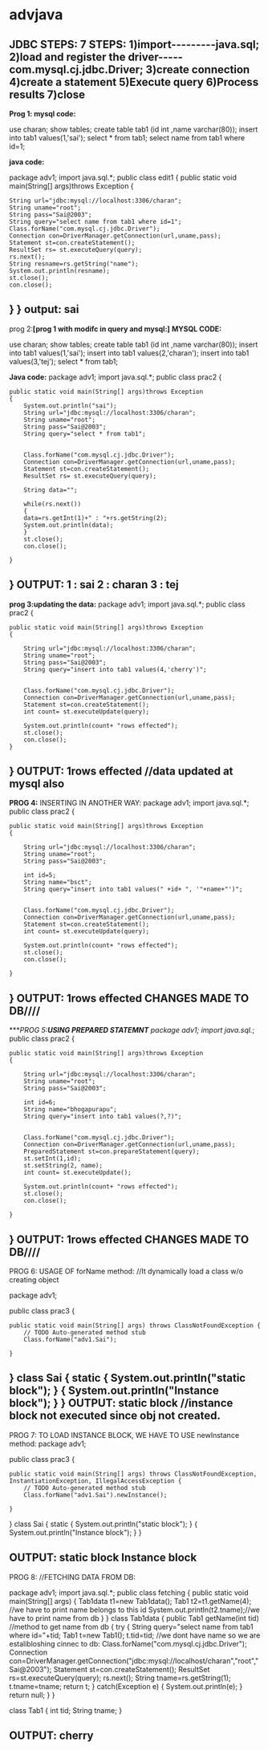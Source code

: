 # advjava
JDBC STEPS:
7 STEPS:
1)import---------java.sql;
2)load and register the driver-----com.mysql.cj.jdbc.Driver;
3)create connection
4)create a statement
5)Execute query
6)Process results
7)close
---------------------------------------------------------------------------------------------------------------------------------------
**Prog 1:
mysql code:**


use charan;
show tables;
create table tab1 
(id int ,name varchar(80));
insert into tab1 values(1,'sai');
select * from tab1;
select name from tab1 where id=1;

**java code:**

package adv1;
import java.sql.*;
public class edit1 {
public static void main(String[] args)throws Exception
{
	
	String url="jdbc:mysql://localhost:3306/charan";
	String uname="root";
	String pass="Sai@2003";
	String query="select name from tab1 where id=1";
	Class.forName("com.mysql.cj.jdbc.Driver");
	Connection con=DriverManager.getConnection(url,uname,pass);
	Statement st=con.createStatement();
	ResultSet rs= st.executeQuery(query);
	rs.next();
	String resname=rs.getString("name");
	System.out.println(resname);
	st.close();
	con.close();
}
}
output:
sai
-------------------------------------------------------------------------------------------------------------------------------------
prog 2:**[prog 1 with modifc in query and mysql:]**
**MYSQL CODE:**

use charan;
show tables;
create table tab1 
(id int ,name varchar(80));
insert into tab1 values(1,'sai');
insert into tab1 values(2,'charan');
insert into tab1 values(3,'tej');
select * from tab1;


**Java code:**
package adv1;
import java.sql.*;
public class prac2 {
	
	public static void main(String[] args)throws Exception
	{
		System.out.println("sai");
		String url="jdbc:mysql://localhost:3306/charan";
		String uname="root";
		String pass="Sai@2003";
		String query="select * from tab1";
		
		
		Class.forName("com.mysql.cj.jdbc.Driver");
		Connection con=DriverManager.getConnection(url,uname,pass);
		Statement st=con.createStatement();
		ResultSet rs= st.executeQuery(query);
		
		String data="";
		
		while(rs.next())
		{
		data=rs.getInt(1)+" : "+rs.getString(2);
		System.out.println(data);
		}
		st.close();
		con.close();

	}
}
OUTPUT:
1 : sai
2 : charan
3 : tej
----------------------------------------------------------------------------------------------------------------------------------------
**prog 3:updating the data:**
package adv1;
import java.sql.*;
public class prac2 {
	
	public static void main(String[] args)throws Exception
	{
	
		String url="jdbc:mysql://localhost:3306/charan";
		String uname="root";
		String pass="Sai@2003";
		String query="insert into tab1 values(4,'cherry')";
		
		
		Class.forName("com.mysql.cj.jdbc.Driver");
		Connection con=DriverManager.getConnection(url,uname,pass);
		Statement st=con.createStatement();
		int count= st.executeUpdate(query);
		
		System.out.println(count+ "rows effected");
		st.close();
		con.close();
	}
}
OUTPUT:
1rows effected
//data updated at mysql also
-----------------------------------------------------------------------------------------------------------------------------
**PROG 4:**
INSERTING IN ANOTHER WAY:
package adv1;
import java.sql.*;
public class prac2 {
	
	public static void main(String[] args)throws Exception
	{
	
		String url="jdbc:mysql://localhost:3306/charan";
		String uname="root";
		String pass="Sai@2003";
		
		int id=5;
		String name="bsct";
		String query="insert into tab1 values(" +id+ ", '"+name+"')";
		
		
		Class.forName("com.mysql.cj.jdbc.Driver");
		Connection con=DriverManager.getConnection(url,uname,pass);
		Statement st=con.createStatement();
		int count= st.executeUpdate(query);
		
		System.out.println(count+ "rows effected");
		st.close();
		con.close();

	}
	
}
OUTPUT:
1rows effected
CHANGES MADE TO DB////
----------------------------------------------------------------------------------------------------------
****PROG 5:**USING PREPARED STATEMNT**
package adv1;
import java.sql.*;
public class prac2 {
	
	public static void main(String[] args)throws Exception
	{
	
		String url="jdbc:mysql://localhost:3306/charan";
		String uname="root";
		String pass="Sai@2003";
		
		int id=6;
		String name="bhogapurapu";
		String query="insert into tab1 values(?,?)";
		
		
		Class.forName("com.mysql.cj.jdbc.Driver");
		Connection con=DriverManager.getConnection(url,uname,pass);
		PreparedStatement st=con.prepareStatement(query);
		st.setInt(1,id);
		st.setString(2, name);
		int count= st.executeUpdate();
		
		System.out.println(count+ "rows effected");
		st.close();
		con.close();

	}
}
OUTPUT:
1rows effected
CHANGES MADE TO DB////
------------------------------------------------------------------------------------------------------------------------------------
PROG 6:
USAGE OF forName method:
//It dynamically load a class w/o creating object

package adv1;

public class prac3 {

	public static void main(String[] args) throws ClassNotFoundException {
		// TODO Auto-generated method stub
		Class.forName("adv1.Sai");

	}

}
class Sai
{
	static
	{
		System.out.println("static block");
	}
	{
		System.out.println("Instance block");
	}
}
OUTPUT:
static block
//instance block not executed since obj not created.
------------------------------------------------------------------------------------------------------------------
PROG 7:
TO LOAD INSTANCE BLOCK, WE HAVE TO USE newInstance method:
package adv1;

public class prac3 {

	public static void main(String[] args) throws ClassNotFoundException, InstantiationException, IllegalAccessException {
		// TODO Auto-generated method stub
		Class.forName("adv1.Sai").newInstance();

	}

}
class Sai
{
	static
	{
		System.out.println("static block");
	}
	{
		System.out.println("Instance block");
	}
}

OUTPUT:
static block
Instance block
-----------------------------------------------------------------------------------------------------------------------------------------
PROG 8:
//FETCHING DATA FROM DB:


package adv1;
import java.sql.*;
public class fetching {
    public static void main(String[] args)
    {
    	Tab1data  t1=new Tab1data();
    	Tab1 t2=t1.getName(4);  //we have to print name belongs to this id
    	System.out.println(t2.tname);//we have to print name from db
    }
}
class Tab1data
{
	public Tab1 getName(int tid)          //method to get name from db
	{
		try
		{    String query="select name from tab1 where id="+tid;
			   Tab1 t=new Tab1();
		     t.tid=tid;
       //we dont have name so we are estalibloshing cinnec to db:
		  Class.forName("com.mysql.cj.jdbc.Driver");
		  Connection con=DriverManager.getConnection("jdbc:mysql://localhost/charan","root","Sai@2003");
		  Statement st=con.createStatement();
		  ResultSet rs=st.executeQuery(query);
		  rs.next();
		  String tname=rs.getString(1);
		  t.tname=tname;
		  return t;
		}
		catch(Exception e)
		{
			System.out.println(e); 
		}
		return null;
	}
}

class  Tab1
{
	int tid;
	String tname;
}


OUTPUT:
cherry
----------------------------------------------------------------------------------------------------------------------------------------------------------














